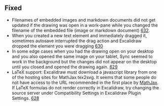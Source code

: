 ## Fixed
- Filenames of embedded images and markdown documents did not get updated if the drawing was open in a work-pane while you changed the filename of the embedded file (image or markdown document) [632](https://github.com/zsviczian/obsidian-excalidraw-plugin/issues/632).
- When you created a new text element and immediately dragged it, sometimes autosave interrupted the drag action and Excalidraw dropped the element you were dragging [630](https://github.com/zsviczian/obsidian-excalidraw-plugin/issues/630)
- In some edge cases when you had the drawing open on your desktop and you also opened the same image on your tablet, Sync seemed to work in the background but the changes did not appear on the desktop until you closed and opened the drawing again. [629](https://github.com/zsviczian/obsidian-excalidraw-plugin/issues/629)
- LaTeX support: Excalidraw must download a javascript library from one of the hosting sites for MathJax tex2svg. It seems that some people do not have access to the URL recommended in the first place by [MathJax](https://docs.mathjax.org/en/latest/web/start.html). If LaTeX formulas do not render correctly in Excalidraw, try changing the source server under Compatibility Settings in Excalidraw Plugin Settings. [628](https://github.com/zsviczian/obsidian-excalidraw-plugin/issues/628)

